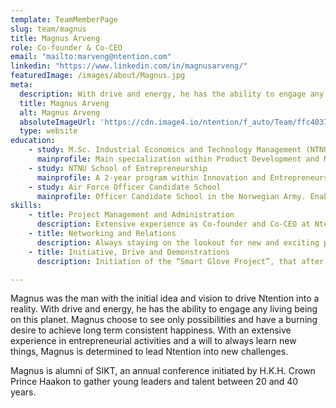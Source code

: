 ```yaml
---
template: TeamMemberPage
slug: team/magnus
title: Magnus Arveng
role: Co-founder & Co-CEO
email: "mailto:marveng@ntention.com"
linkedin: "https://www.linkedin.com/in/magnusarveng/"
featuredImage: /images/about/Magnus.jpg
meta:
  description: With drive and energy, he has the ability to engage any living being on this planet. Magnus choose to see only possibilities and have a burning desire to …
  title: Magnus Arveng
  alt: Magnus Arveng
  absoluteImageUrl: 'https://cdn.image4.io/ntention/f_auto/Team/ffc40370-e453-481e-8e61-89b73d560a8e.Jpeg'
  type: website
education:
    - study: M.Sc. Industrial Economics and Technology Management (NTNU)
      mainprofile: Main specialization within Product Development and Manufacturing
    - study: NTNU School of Entrepreneurship
      mainprofile: A 2-year program within Innovation and Entrepreneurship
    - study: Air Force Officer Candidate School
      mainprofile: Officer Candidate School in the Norwegian Army. Enables the student to conceal the role of soldier, instructor and leader through a combination of theory and practice.
skills:
    - title: Project Management and Administration
      description: Extensive experience as Co-founder and Co-CEO at Ntention
    - title: Networking and Relations
      description: Always staying on the lookout for new and exciting possibilities
    - title: Initiative, Drive and Demonstrations
      description: Initiation of the “Smart Glove Project”, that after a numerous of pitches and demonstrations led to the business we know as Ntention.

---
```

<!BIO>
Magnus was the man with the initial idea and vision to drive Ntention into a reality. With drive and energy, he has the ability to engage any living being on this planet. Magnus choose to see only possibilities and have a burning desire to achieve long term consistent happiness. With an extensive experience in entrepreneurial activities and a will to always learn new things, Magnus is determined to lead Ntention into new challenges.

Magnus is alumni of SIKT, an annual conference initiated by H.K.H. Crown Prince Haakon to gather young leaders and talent between 20 and 40 years.
